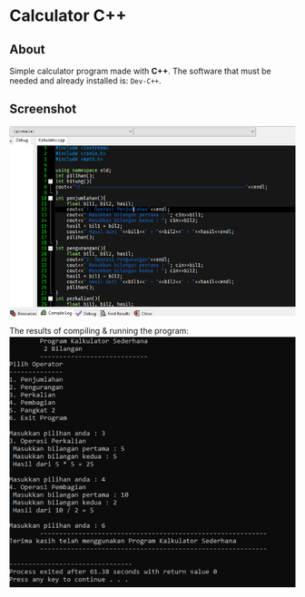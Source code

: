 # Calculator C++

## About
Simple calculator program made with **C++**. The software that must be needed and already installed is: `Dev-C++`.

## Screenshot
![screenshoot C++](./screenshoot/KalkulatorC++.PNG)

The results of compiling & running the program:
![screenshoot runC++](./screenshoot/KalkulatorC++Running.PNG)